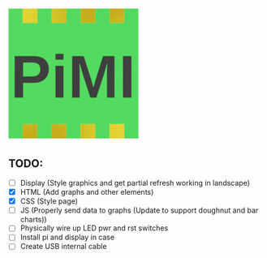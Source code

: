 # ![piMI](/dev/img/PiMI256.png)

## TODO:

- [ ] Display (Style graphics and get partial refresh working in landscape)
- [x] HTML (Add graphs and other elements)
- [x] CSS (Style page)
- [ ] JS (Properly send data to graphs (Update to support doughnut and bar charts))
- [ ] Physically wire up LED pwr and rst switches
- [ ] Install pi and display in case
- [ ] Create USB internal cable
